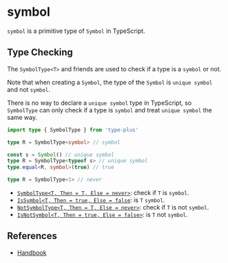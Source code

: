 # symbol

`symbol` is a primitive type of `Symbol` in TypeScript.

## Type Checking

The `SymbolType<T>` and friends are used to check if a type is a `symbol` or not.

Note that when creating a `Symbol`, the type of the `Symbol` is `unique symbol` and not `symbol`.

There is no way to declare a `unique symbol` type in TypeScript, so `SymbolType` can only check if a type is `symbol` and treat `unique symbol` the same way.

```ts
import type { SymbolType } from 'type-plus'

type R = SymbolType<symbol> // symbol

const s = Symbol() // unique symbol
type R = SymbolType<typeof s> // unique symbol
type.equal<R, symbol>(true) // true

type R = SymbolType<1> // never
```

- [`SymbolType<T, Then = T, Else = never>`](symbol_type.ts#L16): check if `T` is `symbol`.
- [`IsSymbol<T, Then = true, Else = false`](symbol_type.ts#L35): is `T` `symbol`.
- [`NotSymbolType<T, Then = T, Else = never>`](symbol_type.ts#L50): check if `T` is not `symbol`.
- [`IsNotSymbol<T, Then = true, Else = false>`](symbol_type.ts#L65): is `T` not `symbol`.

## References

- [Handbook]

[handbook]: https://www.typescriptlang.org/docs/handbook/2/everyday-types.html#symbol
